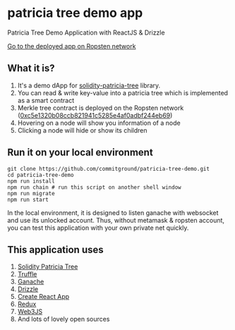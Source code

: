 # patricia tree demo app

Patricia Tree Demo Application with ReactJS &amp; Drizzle

[Go to the deployed app on Ropsten network](https://commitground.github.io/patricia-tree-demo)

## What it is?

1. It's a demo dApp for [solidity-patricia-tree](https://github.com/commitground/solidity-patricia-tree) library.
1. You can read & write key-value into a patricia tree which is implemented as a smart contract
1. Merkle tree contract is deployed on the Ropsten network ([0xc5e1320b08ccb821941c5285e4af0adbf244eb69](https://ropsten.etherscan.io/address/0xc5e1320b08ccb821941c5285e4af0adbf244eb69))
1. Hovering on a node will show you information of a node
1. Clicking a node will hide or show its children

## Run it on your local environment

```
git clone https://github.com/commitground/patricia-tree-demo.git
cd patricia-tree-demo
npm run install
npm run chain # run this script on another shell window
npm run migrate
npm run start
```

In the local environment, it is designed to listen ganache with websocket and use its unlocked account.
Thus, without metamask & ropsten account, you can test this application with your own private net quickly.

## This application uses

1. [Solidity Patricia Tree](https://github.com/commitground/solidity-patricia-tree)
1. [Truffle](https://github.com/trufflesuite/truffle)
1. [Ganache](https://github.com/trufflesuite/ganache)
1. [Drizzle](https://github.com/trufflesuite/drizzle)
1. [Create React App](https://github.com/facebook/create-react-app)
1. [Redux](https://github.com/reduxjs/redux)
1. [Web3JS](https://github.com/ethereum/web3.js)
1. And lots of lovely open sources
